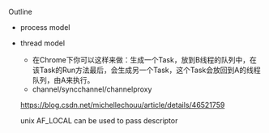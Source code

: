 Outline
- process model
- thread model
  - 在Chrome下你可以这样来做：生成一个Task，放到B线程的队列中，在该Task的Run方法最后，会生成另一个Task，这个Task会放回到A的线程队列，由A来执行。
  - channel/syncchannel/channelproxy
  
  
  https://blog.csdn.net/michellechouu/article/details/46521759
  
  
  unix AF_LOCAL can be used to pass descriptor
